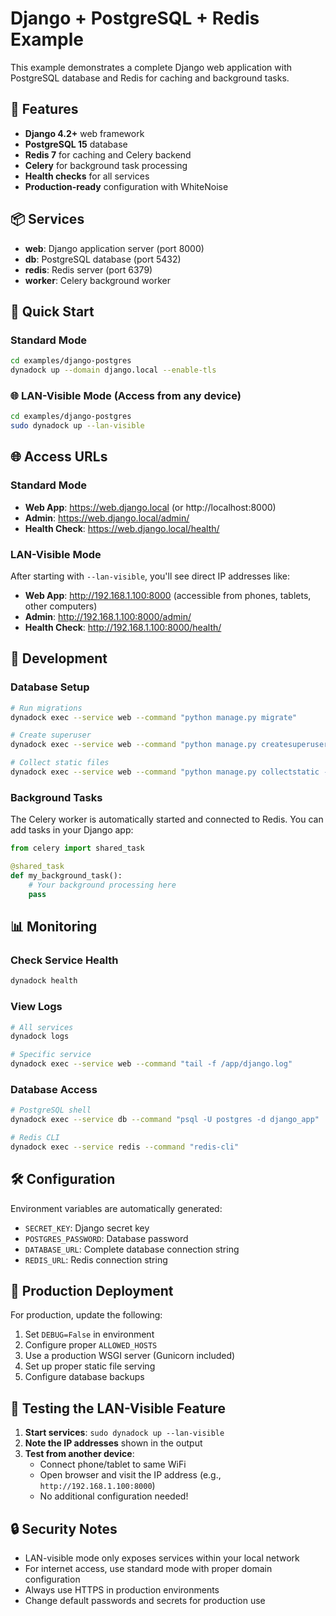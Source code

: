 # Django + PostgreSQL + Redis Example

This example demonstrates a complete Django web application with PostgreSQL database and Redis for caching and background tasks.

## 🚀 Features

- **Django 4.2+** web framework
- **PostgreSQL 15** database
- **Redis 7** for caching and Celery backend
- **Celery** for background task processing
- **Health checks** for all services
- **Production-ready** configuration with WhiteNoise

## 📦 Services

- **web**: Django application server (port 8000)
- **db**: PostgreSQL database (port 5432)
- **redis**: Redis server (port 6379)
- **worker**: Celery background worker

## 🏃 Quick Start

### Standard Mode
```bash
cd examples/django-postgres
dynadock up --domain django.local --enable-tls
```

### 🌐 LAN-Visible Mode (Access from any device)
```bash
cd examples/django-postgres
sudo dynadock up --lan-visible
```

## 🌐 Access URLs

### Standard Mode
- **Web App**: https://web.django.local (or http://localhost:8000)
- **Admin**: https://web.django.local/admin/
- **Health Check**: https://web.django.local/health/

### LAN-Visible Mode
After starting with `--lan-visible`, you'll see direct IP addresses like:
- **Web App**: http://192.168.1.100:8000 (accessible from phones, tablets, other computers)
- **Admin**: http://192.168.1.100:8000/admin/
- **Health Check**: http://192.168.1.100:8000/health/

## 🔧 Development

### Database Setup
```bash
# Run migrations
dynadock exec --service web --command "python manage.py migrate"

# Create superuser
dynadock exec --service web --command "python manage.py createsuperuser"

# Collect static files
dynadock exec --service web --command "python manage.py collectstatic --noinput"
```

### Background Tasks
The Celery worker is automatically started and connected to Redis. You can add tasks in your Django app:

```python
from celery import shared_task

@shared_task
def my_background_task():
    # Your background processing here
    pass
```

## 📊 Monitoring

### Check Service Health
```bash
dynadock health
```

### View Logs
```bash
# All services
dynadock logs

# Specific service
dynadock exec --service web --command "tail -f /app/django.log"
```

### Database Access
```bash
# PostgreSQL shell
dynadock exec --service db --command "psql -U postgres -d django_app"

# Redis CLI
dynadock exec --service redis --command "redis-cli"
```

## 🛠️ Configuration

Environment variables are automatically generated:
- `SECRET_KEY`: Django secret key
- `POSTGRES_PASSWORD`: Database password
- `DATABASE_URL`: Complete database connection string
- `REDIS_URL`: Redis connection string

## 🔄 Production Deployment

For production, update the following:
1. Set `DEBUG=False` in environment
2. Configure proper `ALLOWED_HOSTS`
3. Use a production WSGI server (Gunicorn included)
4. Set up proper static file serving
5. Configure database backups

## 🧪 Testing the LAN-Visible Feature

1. **Start services**: `sudo dynadock up --lan-visible`
2. **Note the IP addresses** shown in the output
3. **Test from another device**: 
   - Connect phone/tablet to same WiFi
   - Open browser and visit the IP address (e.g., `http://192.168.1.100:8000`)
   - No additional configuration needed!

## 🔒 Security Notes

- LAN-visible mode only exposes services within your local network
- For internet access, use standard mode with proper domain configuration
- Always use HTTPS in production environments
- Change default passwords and secrets for production use
